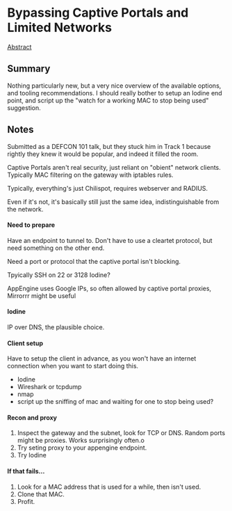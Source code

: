 # Bypassing Captive Portals and Limited Networks

[Abstract](https://www.defcon.org/html/defcon-24/dc-24-speakers.html#Bugher)

## Summary
Nothing particularly new, but a very nice overview of the available options, and tooling recommendations.  I should really bother to setup an Iodine end point, and script up the "watch for a working MAC to stop being used" suggestion.

## Notes
Submitted as a DEFCON 101 talk, but they stuck him in Track 1 because rightly they knew it would be popular, and indeed it filled the room.

Captive Portals aren't real security, just reliant on "obient" network clients.  Typically MAC filtering on the gateway with iptables rules.

Typically, everything's just Chilispot, requires webserver and RADIUS.

Even if it's not, it's basically still just the same idea, indistinguishable from the network.

#### Need to prepare
Have an endpoint to tunnel to.  Don't have to use a cleartet protocol, but need something on the other end.

Need a port or protocol that the captive portal isn't blocking.

Tpyically SSH on 22 or 3128
Iodine?

AppEngine uses Google IPs, so often allowed by captive portal proxies, Mirrorrr might be useful

#### Iodine
IP over DNS, the plausible choice.

#### Client setup
Have to setup the client in advance, as you won't have an internet connection when you want to start doing this.

* Iodine
* Wireshark or tcpdump
* nmap
* script up the sniffing of mac and waiting for one to stop being used?

#### Recon and proxy
1. Inspect the gateway and the subnet, look for TCP or DNS.  Random ports might be proxies.  Works surprisingly often.o
1. Try seting proxy to your appengine endpoint.
1. Try Iodine

#### If that fails...
1. Look for a MAC address that is used for a while, then isn't used.
1. Clone that MAC.
1. Profit.


